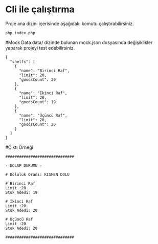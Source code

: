 # Cli ile çalıştırma

Proje ana dizini içerisinde aşağıdaki komutu çalıştırabilirsiniz.
```
php index.php
```

#Mock Data
data/ dizinde bulunan mock.json dosyasında değişiklikler yaparak projeyi test edebilirsiniz. 
```
{
  "shelfs": [
    {
      "name": "Birinci Raf",
      "limit": 20,
      "goodsCount": 20
    },
    {
      "name": "İkinci Raf",
      "limit": 20,
      "goodsCount": 19
    },
    {
      "name": "Üçüncü Raf",
      "limit": 20,
      "goodsCount": 20
    }
  ]
}
```

#Çıktı Örneği
```
##############################

- DOLAP DURUMU -

# Doluluk Oranı: KISMEN DOLU

# Birinci Raf
Limit :20
Stok Adedi: 19

# İkinci Raf
Limit :20
Stok Adedi: 20

# Üçüncü Raf
Limit :20
Stok Adedi: 20

##############################
```


